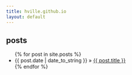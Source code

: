 ```yaml
---
title: hville.github.io
layout: default
---
```


## posts

<ul class="posts">
{% for post in site.posts %}
  <li><span>{{ post.date | date_to_string }}</span> » <a href="{{ post.url }}" title="{{ post.title }}">{{ post.title }}</a></li>
{% endfor %}
</ul>
